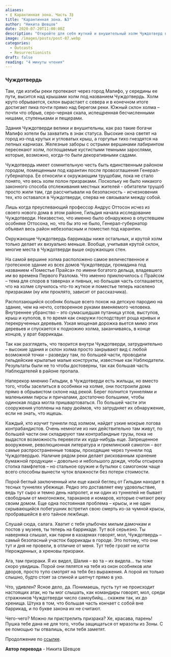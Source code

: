 ```yaml
---
aliases: 
- ⟪ Карантинная зона. Часть 3⟫
title: "Карантинная зона. №3"
author: "Никита Шевцов"
date: 2020-07-20T11:00:00Z
description: "Откройте для себя жуткий и внушительный холм Чуждотверд в Малифо, где над городом возвышаются здания с высокими окнами и покрытыми горгульями карнизами. Когда-то Чуждотверд был статусным символом богачей и теперь находится на карантине из-за его призрачных обитателей. Узнайте о темной истории этого района и таинственных исчезновениях тех, кто рискнул пройти по его лабиринтам, огороженным железом, дорожкам и густым садам."
image: /images/posts/post-87.webp
categories: 
  - Outcasts
  - Resurrectionists
draft: false
reading: "4 минуты чтения"
---
```


### Чуждотвердь

Там, где изгибы реки протекают через город Малифо, у середины ее пути, высится над крышами холм под названием Чуждотвердь. Холм круто обрывается, склон вырастает с севера и в конечном итоге достигает пика почти прямо над берегом реки. Южный склон холма – почти что обрыв, серо-черная скала, испещренная бесчисленными нишами, ступеньками и пещерами.

Здания Чуждотверди велики и внушительны, как раз такие богачи Малифо хотели бы захватить в знак статуса. Высокие окна светят на город из-под крутых и угловатых крыш, а горгульи тихо гнездятся на лепных карнизах. Железные заборы с острыми вершинами лабиринтом пересекают холм, поглощаемые кустистыми темными зарослями, которые, возможно, когда-то были декоративными садами.

Чуждотвердь имеет сомнительную честь быть единственным районом городом, помещенным под карантин после провозглашения Генерал-губернатора. Ее относили к окружающим трущобам, пока не стало понято, что весь холм полон призраками. Поскольку не было никакого законного способа отслеживания местных жителей - обитатели трущоб просто жили там, где рассчитывали на безопасность - исчезновения тех, кто оставался в Чуждотверди, сперва не связывали между собой.

Лишь когда преуспевающий профессор Андрус Оттосон исчез из своего нового дома в этом районе, Гильдия начала исследование Чуждотверди. Неизвестно, что именно было обнаружено в опустевшем особняке Оттосона, но, что бы это не было, Генерал-губернатор объявил весь район небезопасным и поместил под карантин.

Окружающие Чуждотвердь баррикады ниже остальных, и крутой холм только делает их визуально меньше. Вообще, учитывая крутой склон, многие места в Чуждотверди выше окружающих стен.

На самой вершине холма расположено самое величественное и гротескное здание из всех домов Чуждотверди, громадина под названием «Поместье Прайса» по имени богатого дельца, владевшего им во времена Первого Разлома. Что именно приключилось с Прайсом – тема для споров в тавернах и пивных, но большая часть соглашается, что на холме случилось что-то жуткое и поместье теперь населено призраками (ну или проклято, зависит от рассказчика).

Расползающийся особняк больше всего похож на детскую пародию на здание, чем на нечто, сотворенное руками вменяемого человека. Внутреннее убранство – это сумасшедшая путаница углов, выступов, крыш и куполов, в то время как снаружи господствует роща кривых и перекрученных деревьев. Узкая мощеная дорожка вьется мимо этих деревьев и спускается к подножию холма, заканчиваясь, в конце концов, у врат баррикады.

Так как разглядеть, что творится внутри Чуждотверди, затруднительно – высокие здания и склон холма просто закрывают вид с любой возможной точки – разведку там, по большей части, проводили гильдейские крылатые малые конструкты, известные как Наблюдатели. Результаты были не то чтобы достоверны, так как большая часть Наблюдателей в районе пропала.

Наперекор мнению Гильдии, в Чуждотверди есть жильцы, но вместо того, чтобы заселиться в особняки на холме, они построили дома прямо в обрывистом склоне над рекой. Берег полнится туннелями и маленькими пирсы и причалами, достаточно большими, чтобы одинокая лодка могла пришвартоваться. По большей части эти сооружения утоплены на пару дюймов, что затрудняет их обнаружение, если не знать, что ищешь.

Каждый, кто изучит туннели под холмом, найдет узкие мокрые логова контрабандистов. Очень немногие из них действительно там живут, по большей части они складируют там контрабандные грузы, пока не выдастся возможность перевезти их куда-нибудь еще. Запрещенное вооружение, революционная литература и гремлинский самогон – вот самые распространенные товары, проходящие через туннели под Чуждотвердью. Наличие рядом реки делает рискованным хранение бумажной продукции – довольно и небольшого дождя, чтобы отсырела стопка памфлетов – но стальное оружие и бутылки с самогоном чаще всего способны вынести чуток влажности без потери стоимости.

Порой беглый заключенный или еще какой беглец от Гильдии находит в тесных туннелях убежище. Редко это доставляет ему удовольствие, ведь тут сыро и темно день напролет, и ни один из туннелей не бывает свободным от многоножек, тараканов и комаров, которые считают реку своим домом. Еще одна постоянная проблема – крысы, и не один скрывающийся побегушник встретил свою смерть из-за чумной крысы, пробравшейся в его тайное лежбище.

Слушай сюда, салага. Хватит с тебя улыбочек милым дамочкам и постов у музеев, ты теперь на баррикаде. Тут всё серьезно. Ты наверняка слышал, как парни в казармах говорят, мол, Чуждотвердь – самый безопасный участок баррикады в городе. Это потому, что они тут и дня не провели, в отличие от меня. Тут тебе грозят не когти Нерожденных, а хреновы призраки.

Ага, там призраки. Я их видел, Шалия – во та – их видела… ты тоже скоро увидишь. Порой они пялятся на тебя из окон особняков или дворов, просто тупо смотрят на тебя без выражения. А порой их только слышно, будто стоят за спиной и шепчут прямо в ухо.

Что, удивлен? Ясное дело, да. Понимаешь, пусть тут не происходит настоящих атак, но ты мог слышать, как командиры говорят, мол, среди стражников Чуждотверди число самоубийц… скажем так, их до хренища. Штука в том, что большая часть кончает с собой вне баррикад, и по букве закона их не считают.

Чего-чего? Можно ли пристрелить призрака? Хе, красава, парень! Пушка тебе дана не для того, чтобы защищаться от мразоты из Зоны. С ее помощью ты отвалишь, если тебя заметят.


Продолжение по [ссылке](http://malifaux.ru/posts/post-88).


**Автор перевода** - Никита Шевцов

